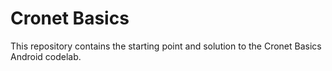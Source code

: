 # Cronet Basics

This repository contains the starting point and solution to the Cronet Basics Android codelab.